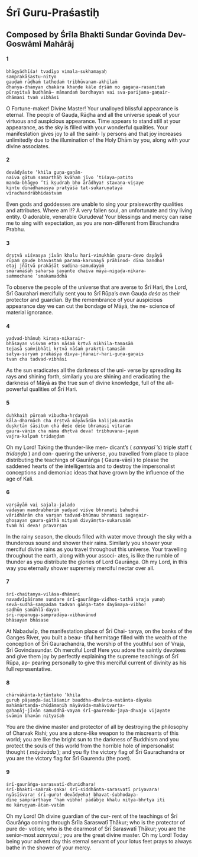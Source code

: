 # Śrī Guru-Praśastiḥ

## Composed by Śrīla Bhakti Sundar Govinda Dev-Goswāmī Mahārāj

#### 1

    bhāgyādhīśa! tvadīyo vimala-sukhamayaḥ
    samprakāśastu-nityo
    gauḍaṁ rāḍhaṁ tathedaṁ tribhūvanam-akhilaṁ
    dhanya-dhanyan chakāra khaṇḍe kāle dṛśāṁ no gagaṇa-rasamitaṁ
    pūrayitvā budhānā– mānandaṁ bardhayan vai sva-parijana-gaṇair-
    dhāmani tvaṁ vibhāsi

O Fortune-maker! Divine Master! Your unalloyed blissful appearance is eternal. The people of Gauḍa, Rāḍha and all the universe speak of your virtuous and auspicious appearance. Time appears to stand still at your appearance, as the sky is filled with your wonderful qualities. Your manifestation gives joy to all the saint- ly persons and that joy increases unlimitedly due to the illumination of the Holy Dhām by you, along with your divine associates.

#### 2

    devādyāste ‘khila guṇa-gaṇān-
    naiva gātuṁ samarthāḥ kvāhaṁ jīvo ’tiśaya-patito
    manda-bhāgyo ’ti kṣudraḥ bho ārādhya! stavana-viṣaye
    kintu dīnādhamasya pratyāśā tat-sukaruṇatayā
    vīrachandrābhidastvam

Even gods and goddesses are unable to sing your praiseworthy qualities and attributes. Where am I!? A very fallen soul, an unfortunate and tiny living entity. O adorable, venerable Gurudeva! Your blessings and mercy can raise me to sing with expectation, as you are non-different from Birachandra Prabhu.

#### 3

    dṛṣṭvā viśvasya jīvān khalu hari-vimukhān gaura-devo dayāyā
    rūpaṁ gauḍe bhavastaṁ parama-karuṇayā prāhinod- dīna bandho!
    etaj jñātvā prakāśāt sudina-samudayaṁ
    smāramāśāḥ saharṣā jayante chaiva māyā-nigaḍa-nikara-
    saṁmochane ’smakamaddhā

To observe the people of the universe that are averse to Śrī Hari, the Lord, Śrī Gaurahari mercifully sent you to Śrī Rūpa’s own Gauḍa *deśa* as their protector and guardian. By the remembrance of your auspicious appearance day we can cut the bondage of Māyā, the ne- science of material ignorance.

#### 4

    yadvad-bhānuḥ kiraṇa-nikarair-
    bhāsayan viśvam etan nāśaṁ kṛtvā nikhila-tamasāṁ
    tejasā saṁvibhāti kṛtvā nāśaṁ prakṛti-tamasāṁ
    satya-sūryaṁ prakāśya divya-jñānair-hari-guṇa-gaṇais
    tvan cha tadvad-vibhāsi

As the sun eradicates all the darkness of the uni- verse by spreading its rays and shining forth, similarly you are shining and eradicating the darkness of Māyā as the true sun of divine knowledge, full of the all-powerful qualities of Śrī Hari.

#### 5

    duḥkhaiḥ pūrṇaṁ vibudha-hṛdayaṁ
    kāla-dharmāch cha dṛṣṭvā māyāvādān kalijakumatān
    duṣkṛtān śāsitun cha deśe deśe bhramasi vitaran
    gaura-vāṇīn cha nāma dhṛtvā deva! tribhuvana-jayaṁ
    vajra-kalpaṁ tridaṇḍam

Oh my Lord! Taking the thunder-like men- dicant’s ( *sannyasī* ’s) triple staff ( *tridaṇḍa* ) and con- quering the universe, you travelled from place to place distributing the teachings of Gaurāṅga ( Gaura-vāṇī ) to please the saddened hearts of the intelligentsia and to destroy the impersonalist conceptions and demoniac ideas that have grown by the influence of the age of Kali.

#### 6

    varṣāyāṁ vai sajala-jalado
    vādayan mandrabheriṁ yadyad viśve bhramati bahudhā
    vāridhārān cha varṣan tadvad-bhūmau bhramasi sagaṇair-
    ghoṣayan gaura-gāthā nityaṁ divyāmṛta-sukaruṇāṁ
    tvaṁ hi deva! pravarṣan

In the rainy season, the clouds filled with water move through the sky with a thunderous sound and shower their rains. Similarly you shower your merciful divine rains as you travel throughout this universe. Your travelling throughout the earth, along with your associ- ates, is like the rumble of thunder as you distribute the glories of Lord Gaurāṅga. Oh my Lord, in this way you eternally shower supremely merciful nectar over all.

#### 7

    śrī-chaitanya-vilāsa-dhāmani
    navadvīpāśrame sundare śrī-gaurāṅga-vidhos-tathā vraja yunoḥ
    sevā-sudhā-sampadam tadvan gāṅga-taṭe dayāmaya-vibho!
    sadhūn samāhlā-dayan
    śrī-rūpānuga-sampradāya-vibhavānud
    bhāsayan bhāsase

At Nabadwīp, the manifestation place of Śrī Chai- tanya, on the banks of the Ganges River, you built a beau- tiful hermitage filled with the wealth of the conception of Śrī Gaurachandra, the worship of the youthful son of Vraja, Śrī Govindasundar. Oh merciful Lord! Here you adore the saintly devotees and give them joy by perfectly
explaining the supreme teachings of Śrī Rūpa, ap- pearing personally to give this merciful current of divinity as his full representative.

#### 8

    chārvākānta-kṛtāntako ’khila
    guruḥ pāṣaṇḍa-śailāśanir bauddha-dhvānta-matānta-dāyaka
    mahāmārtaṇḍa-chūḍāmaṇiḥ māyāvāda-mahāvivarta-
    gahaṇāj-jīvān samuddhā-vayan śrī-gaurendu-jaya-dhvajo vijayate
    svāmin bhavān nityaśaḥ

You are the divine master and protector of all by destroying the philosophy of Charvak Rishi; you are a stone-like weapon to the miscreants of this world; you are like the bright sun to the darkness of Buddhism and you protect the souls of this world from the horrible hole of impersonalist thought ( *māyāvāda* ); and you fly the victory flag of Śrī Gaurachandra or you are the victory flag for Śrī Gaurendu (the poet).

#### 9

    śrī-gaurāṅga-sarasvatī-dhunidhara!
    śrī-bhakti-saṁrak-ṣaka! śrī-siddhānta-sarasvatī priyavara!
    nyāsīśvara! śrī-guro! devādyeha! bhavat-śubhodaya-
    dine saṁprārthaye ’haṁ vibho! pādābje khalu nitya-bhṛtya iti
    me kāruṇyam-ātan-vatām

Oh my Lord! Oh divine guardian of the cur- rent of the teachings of Śrī Gaurāṅga coming through Śrīla Saraswatī Ṭhākur; who is the protector of pure de- votion; who is the dearmost of Śrī Saraswatī Ṭhākur; you are the senior-most *sannyasī* ; you are the great divine master. Oh my Lord! Today being your advent day this eternal servant of your lotus feet prays to always bathe in the shower of your mercy.


